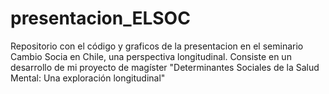 # presentacion_ELSOC
Repositorio con el código y graficos de la presentacion en el seminario Cambio Socia en Chile, una perspectiva longitudinal. Consiste en un desarrollo de mi proyecto de magíster "Determinantes Sociales de la Salud Mental: Una exploración longitudinal"
